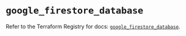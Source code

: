 # `google_firestore_database`

Refer to the Terraform Registry for docs: [`google_firestore_database`](https://registry.terraform.io/providers/hashicorp/google-beta/6.5.0/docs/resources/google_firestore_database).
